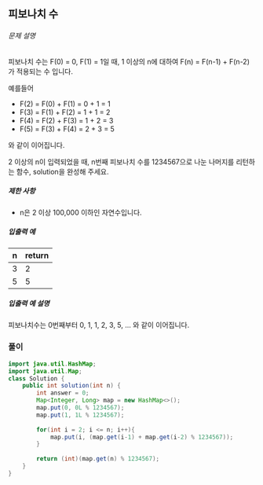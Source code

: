## 피보나치 수

###### 문제 설명

피보나치 수는 F(0) = 0, F(1) = 1일 때, 1 이상의 n에 대하여 F(n) = F(n-1) + F(n-2) 가 적용되는 수 입니다.

예를들어

- F(2) = F(0) + F(1) = 0 + 1 = 1
- F(3) = F(1) + F(2) = 1 + 1 = 2
- F(4) = F(2) + F(3) = 1 + 2 = 3
- F(5) = F(3) + F(4) = 2 + 3 = 5

와 같이 이어집니다.

2 이상의 n이 입력되었을 때, n번째 피보나치 수를 1234567으로 나눈 나머지를 리턴하는 함수, solution을 완성해 주세요.

##### 제한 사항

- n은 2 이상 100,000 이하인 자연수입니다.

##### 입출력 예

|n|return|
|---|---|
|3|2|
|5|5|

##### 입출력 예 설명

피보나치수는 0번째부터 0, 1, 1, 2, 3, 5, ... 와 같이 이어집니다.

### 풀이

```java
import java.util.HashMap;
import java.util.Map;
class Solution {
    public int solution(int n) {
        int answer = 0;
        Map<Integer, Long> map = new HashMap<>();
        map.put(0, 0L % 1234567);
        map.put(1, 1L % 1234567);
        
        for(int i = 2; i <= n; i++){
            map.put(i, (map.get(i-1) + map.get(i-2) % 1234567));
        }
        
        return (int)(map.get(n) % 1234567);
    }
}
```